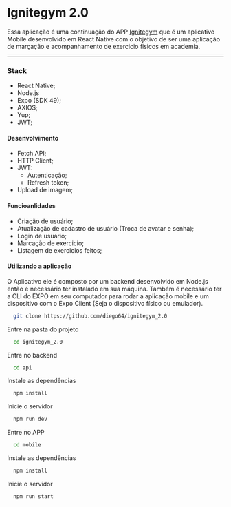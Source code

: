 # Ignitegym 2.0

Essa aplicação é uma continuação do APP [Ignitegym](https://github.com/diego64/ignitegym) que é um aplicativo Mobile desenvolvido em React Native com o objetivo de ser uma aplicação de marçação e acompanhamento de exercicio fisicos em academia.

---

### Stack

- React Native;
- Node.js
- Expo (SDK 49);
- AXIOS;
- Yup;
- JWT;

#### Desenvolvimento

- Fetch API;
- HTTP Client;
- JWT:
  - Autenticação;
  - Refresh token;
- Upload de imagem;

#### Funcioanlidades

- Criação de usuário;
- Atualização de cadastro de usuário (Troca de avatar e senha);
- Login de usuário;
- Marcação de exercicio;
- Listagem de exercicios feitos;

#### Utilizando a aplicação

O Aplicativo ele é composto por um backend desenvolvido em Node.js então é necessário ter instalado em sua máquina. Também é necessário ter a CLI do EXPO em seu computador para rodar a aplicação mobile e um dispositivo com o Expo Client (Seja o dispositivo físico ou emulador).

```bash
  git clone https://github.com/diego64/ignitegym_2.0
```

Entre na pasta do projeto

```bash
  cd ignitegym_2.0
```

Entre no backend

```bash
  cd api
```

Instale as dependências

```bash
  npm install
```

Inicie o servidor

```bash
  npm run dev
```

Entre no APP

```bash
  cd mobile
```

Instale as dependências

```bash
  npm install
```

Inicie o servidor

```bash
  npm run start
```